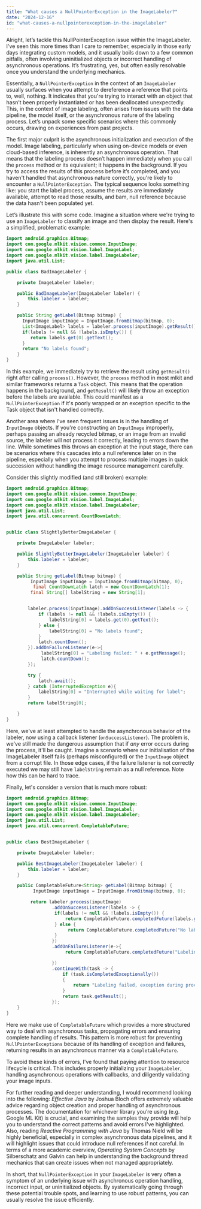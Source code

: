 ```yaml
---
title: "What causes a NullPointerException in the ImageLabeler?"
date: "2024-12-16"
id: "what-causes-a-nullpointerexception-in-the-imagelabeler"
---
```


Alright, let’s tackle this NullPointerException issue within the ImageLabeler. I've seen this more times than I care to remember, especially in those early days integrating custom models, and it usually boils down to a few common pitfalls, often involving uninitialized objects or incorrect handling of asynchronous operations. It’s frustrating, yes, but often easily resolvable once you understand the underlying mechanics.

Essentially, a `NullPointerException` in the context of an `ImageLabeler` usually surfaces when you attempt to dereference a reference that points to, well, nothing. It indicates that you're trying to interact with an object that hasn’t been properly instantiated or has been deallocated unexpectedly. This, in the context of image labeling, often arises from issues with the data pipeline, the model itself, or the asynchronous nature of the labeling process. Let’s unpack some specific scenarios where this commonly occurs, drawing on experiences from past projects.

The first major culprit is the asynchronous initialization and execution of the model. Image labeling, particularly when using on-device models or even cloud-based inference, is inherently an asynchronous operation. That means that the labeling process doesn’t happen immediately when you call the `process` method or its equivalent; it happens in the background. If you try to access the results of this process before it’s completed, and you haven't handled that asynchronous nature correctly, you're likely to encounter a `NullPointerException`. The typical sequence looks something like: you start the label process, assume the results are immediately available, attempt to read those results, and bam, null reference because the data hasn't been populated yet.

Let’s illustrate this with some code. Imagine a situation where we're trying to use an `ImageLabeler` to classify an image and then display the result. Here's a simplified, problematic example:

```java
import android.graphics.Bitmap;
import com.google.mlkit.vision.common.InputImage;
import com.google.mlkit.vision.label.ImageLabel;
import com.google.mlkit.vision.label.ImageLabeler;
import java.util.List;

public class BadImageLabeler {

    private ImageLabeler labeler;

    public BadImageLabeler(ImageLabeler labeler) {
        this.labeler = labeler;
    }

    public String getLabel(Bitmap bitmap) {
      InputImage inputImage = InputImage.fromBitmap(bitmap, 0);
      List<ImageLabel> labels = labeler.process(inputImage).getResult(); // Potential NullPointerException here!
      if(labels != null && !labels.isEmpty()) {
         return labels.get(0).getText();
      }
      return "No labels found";
    }
}
```

In this example, we immediately try to retrieve the result using `getResult()` right after calling `process()`. However, the `process` method in most mlkit and similar frameworks returns a `Task` object. This means that the operation happens in the background, and `getResult()` will likely throw an exception before the labels are available. This could manifest as a `NullPointerException` if it's poorly wrapped or an exception specific to the Task object that isn't handled correctly.

Another area where I’ve seen frequent issues is in the handling of `InputImage` objects. If you're constructing an `InputImage` improperly, perhaps passing an already recycled bitmap, or an image from an invalid source, the labeler will not process it correctly, leading to errors down the line. While sometimes this throws an exception at the input stage, there can be scenarios where this cascades into a null reference later on in the pipeline, especially when you attempt to process multiple images in quick succession without handling the image resource management carefully.

Consider this slightly modified (and still broken) example:

```java
import android.graphics.Bitmap;
import com.google.mlkit.vision.common.InputImage;
import com.google.mlkit.vision.label.ImageLabel;
import com.google.mlkit.vision.label.ImageLabeler;
import java.util.List;
import java.util.concurrent.CountDownLatch;


public class SlightlyBetterImageLabeler {

    private ImageLabeler labeler;

    public SlightlyBetterImageLabeler(ImageLabeler labeler) {
        this.labeler = labeler;
    }

    public String getLabel(Bitmap bitmap) {
         InputImage inputImage = InputImage.fromBitmap(bitmap, 0);
          final CountDownLatch latch = new CountDownLatch(1);
         final String[] labelString = new String[1];


        labeler.process(inputImage).addOnSuccessListener(labels -> {
            if (labels != null && !labels.isEmpty()) {
                labelString[0] = labels.get(0).getText();
            } else {
                labelString[0] = "No labels found";
            }
            latch.countDown();
        }).addOnFailureListener(e->{
             labelString[0] = "Labeling failed: " + e.getMessage();
             latch.countDown();
        });

        try {
            latch.await();
        } catch (InterruptedException e){
            labelString[0] = "Interrupted while waiting for label";
        }
        return labelString[0];

    }
}

```

Here, we've at least attempted to handle the asynchronous behavior of the labeler, now using a callback listener (`onSuccessListener`). The problem is, we've still made the dangerous assumption that if *any* error occurs during the process, it'll be caught. Imagine a scenario where our initialisation of the ImageLabeler itself fails (perhaps misconfigured) or the `InputImage` object from a corrupt file. In those edge cases, if the failure listener is not correctly executed we may still have `labelString` remain as a null reference. Note how this can be hard to trace.

Finally, let's consider a version that is much more robust:

```java
import android.graphics.Bitmap;
import com.google.mlkit.vision.common.InputImage;
import com.google.mlkit.vision.label.ImageLabel;
import com.google.mlkit.vision.label.ImageLabeler;
import java.util.List;
import java.util.concurrent.CompletableFuture;


public class BestImageLabeler {

    private ImageLabeler labeler;

    public BestImageLabeler(ImageLabeler labeler) {
        this.labeler = labeler;
    }

    public CompletableFuture<String> getLabel(Bitmap bitmap) {
          InputImage inputImage = InputImage.fromBitmap(bitmap, 0);

         return labeler.process(inputImage)
                 .addOnSuccessListener(labels -> {
                  if(labels != null && !labels.isEmpty()) {
                      return CompletableFuture.completedFuture(labels.get(0).getText());
                  } else {
                       return CompletableFuture.completedFuture("No labels found");
                  }
                 })
                 .addOnFailureListener(e->{
                      return CompletableFuture.completedFuture("Labeling failed: " + e.getMessage());

                 })
                 .continueWith(task -> {
                     if (task.isCompletedExceptionally())
                     {
                         return "Labeling failed, exception during process";
                     }
                     return task.getResult();
                 });
    }
}
```

Here we make use of `CompletableFuture` which provides a more structured way to deal with asynchronous tasks, propagating errors and ensuring complete handling of results. This pattern is more robust for preventing `NullPointerExceptions` because of its handling of exception and failures, returning results in an asynchronous manner via a `CompletableFuture`.

To avoid these kinds of errors, I've found that paying attention to resource lifecycle is critical. This includes properly initializing your `ImageLabeler`, handling asynchronous operations with callbacks, and diligently validating your image inputs.

For further reading and deeper understanding, I would recommend looking into the following: *Effective Java* by Joshua Bloch offers extremely valuable advice regarding object creation and proper handling of asynchronous processes. The documentation for whichever library you’re using (e.g. Google ML Kit) is crucial, and examining the samples they provide will help you to understand the correct patterns and avoid errors I've highlighted. Also, reading *Reactive Programming with Java* by Thomas Nield will be highly beneficial, especially in complex asynchronous data pipelines, and it will highlight issues that could introduce null references if not careful. In terms of a more academic overview, *Operating System Concepts* by Silberschatz and Galvin can help in understanding the background thread mechanics that can create issues when not managed appropriately.

In short, that `NullPointerException` in your `ImageLabeler` is very often a symptom of an underlying issue with asynchronous operation handling, incorrect input, or uninitialized objects. By systematically going through these potential trouble spots, and learning to use robust patterns, you can usually resolve the issue efficiently.
